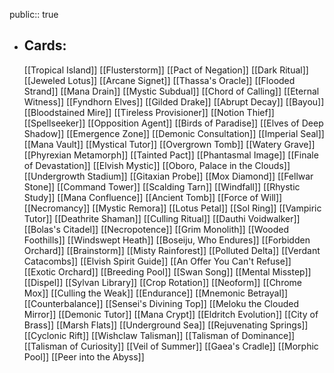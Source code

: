 public:: true
- ## Cards:
	[[Tropical Island]]
	[[Flusterstorm]]
	[[Pact of Negation]]
	[[Dark Ritual]]
	[[Jeweled Lotus]]
	[[Arcane Signet]]
	[[Thassa's Oracle]]
	[[Flooded Strand]]
	[[Mana Drain]]
	[[Mystic Subdual]]
	[[Chord of Calling]]
	[[Eternal Witness]]
	[[Fyndhorn Elves]]
	[[Gilded Drake]]
	[[Abrupt Decay]]
	[[Bayou]]
	[[Bloodstained Mire]]
	[[Tireless Provisioner]]
	[[Notion Thief]]
	[[Spellseeker]]
	[[Opposition Agent]]
	[[Birds of Paradise]]
	[[Elves of Deep Shadow]]
	[[Emergence Zone]]
	[[Demonic Consultation]]
	[[Imperial Seal]]
	[[Mana Vault]]
	[[Mystical Tutor]]
	[[Overgrown Tomb]]
	[[Watery Grave]]
	[[Phyrexian Metamorph]]
	[[Tainted Pact]]
	[[Phantasmal Image]]
	[[Finale of Devastation]]
	[[Elvish Mystic]]
	[[Oboro, Palace in the Clouds]]
	[[Undergrowth Stadium]]
	[[Gitaxian Probe]]
	[[Mox Diamond]]
	[[Fellwar Stone]]
	[[Command Tower]]
	[[Scalding Tarn]]
	[[Windfall]]
	[[Rhystic Study]]
	[[Mana Confluence]]
	[[Ancient Tomb]]
	[[Force of Will]]
	[[Necromancy]]
	[[Mystic Remora]]
	[[Lotus Petal]]
	[[Sol Ring]]
	[[Vampiric Tutor]]
	[[Deathrite Shaman]]
	[[Culling Ritual]]
	[[Dauthi Voidwalker]]
	[[Bolas's Citadel]]
	[[Necropotence]]
	[[Grim Monolith]]
	[[Wooded Foothills]]
	[[Windswept Heath]]
	[[Boseiju, Who Endures]]
	[[Forbidden Orchard]]
	[[Brainstorm]]
	[[Misty Rainforest]]
	[[Polluted Delta]]
	[[Verdant Catacombs]]
	[[Elvish Spirit Guide]]
	[[An Offer You Can't Refuse]]
	[[Exotic Orchard]]
	[[Breeding Pool]]
	[[Swan Song]]
	[[Mental Misstep]]
	[[Dispel]]
	[[Sylvan Library]]
	[[Crop Rotation]]
	[[Neoform]]
	[[Chrome Mox]]
	[[Culling the Weak]]
	[[Endurance]]
	[[Mnemonic Betrayal]]
	[[Counterbalance]]
	[[Sensei's Divining Top]]
	[[Meloku the Clouded Mirror]]
	[[Demonic Tutor]]
	[[Mana Crypt]]
	[[Eldritch Evolution]]
	[[City of Brass]]
	[[Marsh Flats]]
	[[Underground Sea]]
	[[Rejuvenating Springs]]
	[[Cyclonic Rift]]
	[[Wishclaw Talisman]]
	[[Talisman of Dominance]]
	[[Talisman of Curiosity]]
	[[Veil of Summer]]
	[[Gaea's Cradle]]
	[[Morphic Pool]]
	[[Peer into the Abyss]]
